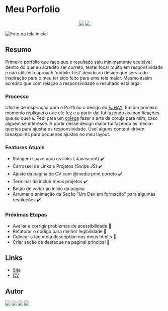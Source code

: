 # Meu Porfolio

<p align="center">
<img src="http://img.shields.io/static/v1?label=STATUS&message=EM%20DESENVOLVIMENTO&color=GREEN&style=for-the-badge"/>
<img src="http://img.shields.io/static/v1?label=VERSAO&message=1.1&color=GREEN&style=for-the-badge"/>
</p>

<img src="https://i.imgur.com/KYXoZAM.png" alt='Foto da tela inicial' />

## Resumo

Primeiro porfólio que faço que o resultado saiu minimamente aceitável dentro do que eu acredito ser correto, tentei focar muito em responsividade e não utilizei o aproach 'mobile-first' devido ao design que serviu de inspiração para o meu ter sido feito para uma tela maior. Mesmo assim acredito que com relação a responsividade o resultado está legal.

### Processo

Utilizei de inspiração para o Portfolio o design do [EJHAY](<https://www.figma.com/file/an9UXj2qGmKnHUTZ9hvw5W/Web-Portfolio---Idea-(Community)?node-id=0-1&t=TzyBZ9Cxu7pBGKt2-0>). Em um primeiro momento repliquei o que ele fez e a partir dai fui fazendo as modificações que eu queria. Pedi para um [colega](https://www.instagram.com/mateussochagas/) fazer a arte da coruja para mim, caso alguem se interesse. A partir desse design maior fui fazendo as media-queries para ajustar as responsividade. Usei alguns content-driven breakpoints para pequenos ajustes no meu layout.

### Features Atuais

- Rolagem suave para os links ( Javascript) :heavy_check_mark:
- Carrossel de Links e Projetos (Swipe JS) :heavy_check_mark:
- Ajuste da pagina de CV com @media print correto :heavy_check_mark:
- Terminar de incluir meus projetos :heavy_check_mark:
- Botão de voltar ao início da pagina
- Arrumar a animação da Seção "Um Dev em formação" para algumas resoluções :heavy_check_mark:

### Próximas Etapas

- Avaliar e corrigir problemas de acessibilidade :red_circle:
- Refatorar o código para melhor legibilidade :red_circle:
- Colocar a tag meta description nos meus html's :red_circle:
- Criar seção de destaque na paginal principal :red_circle:

## Links

- [Site](https://mvergara94.github.io/Porfolio/)
- [CV](https://mvergara94.github.io/Porfolio/cv.html)

## Autor

<div> 
 <a href="https://www.linkedin.com/in/mario-henrique-cardoso-vergara-669a43210" target="_blank">
 <img src="https://img.shields.io/badge/-LinkedIn-%230077B5?style=for-the-badge&logo=linkedin&logoColor=white" target="_blank"></a>  
  <a href="https://instagram.com/vergara.m94" target="_blank"><img src="https://img.shields.io/badge/-Instagram-%23E4405F?style=for-the-badge&logo=instagram&logoColor=white" target="_blank"></a> 
<a href="https://dev.to/mvergara94" target="_blank"><img src="https://img.shields.io/badge/-DEVTO-%23000000?style=for-the-badge&logo=dev.to&logoColor=white" target="_blank"></a> 
   <a href = "mailto:mariovergaralorena@gmail.com"><img src="https://img.shields.io/badge/-Gmail-%23333?style=for-the-badge&logo=gmail&logoColor=white" target="_blank"></a>

</div>
